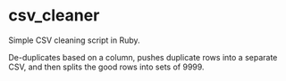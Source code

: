 # csv_cleaner
Simple CSV cleaning script in Ruby. 

De-duplicates based on a column, pushes duplicate rows into a separate CSV, and then splits the good rows into sets of 9999.
